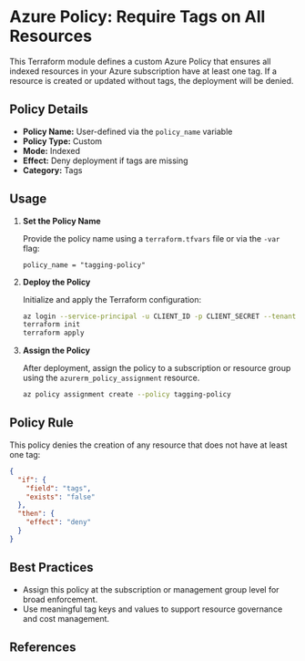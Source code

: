 # Azure Policy: Require Tags on All Resources

This Terraform module defines a custom Azure Policy that ensures all indexed resources in your Azure subscription have at least one tag. If a resource is created or updated without tags, the deployment will be denied.

## Policy Details

- **Policy Name:** User-defined via the `policy_name` variable
- **Policy Type:** Custom
- **Mode:** Indexed
- **Effect:** Deny deployment if tags are missing
- **Category:** Tags

## Usage

1. **Set the Policy Name**

   Provide the policy name using a `terraform.tfvars` file or via the `-var` flag:

   ```hcl
   policy_name = "tagging-policy"
   ```

2. **Deploy the Policy**

   Initialize and apply the Terraform configuration:

   ```sh
   az login --service-principal -u CLIENT_ID -p CLIENT_SECRET --tenant TENANT_ID
   terraform init
   terraform apply
   ```

3. **Assign the Policy**

   After deployment, assign the policy to a subscription or resource group using the `azurerm_policy_assignment` resource.

   ```sh
   az policy assignment create --policy tagging-policy
   ```

## Policy Rule

This policy denies the creation of any resource that does not have at least one tag:

```json
{
  "if": {
    "field": "tags",
    "exists": "false"
  },
  "then": {
    "effect": "deny"
  }
}
```

## Best Practices

- Assign this policy at the subscription or management group level for broad enforcement.
- Use meaningful tag keys and values to support resource governance and cost management.

## References